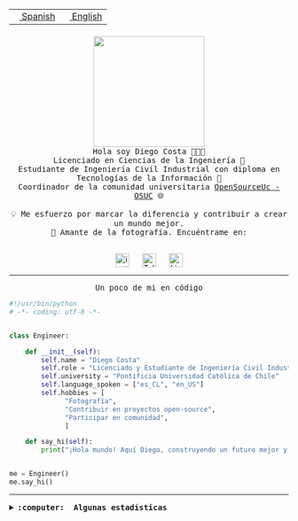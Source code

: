 <table border="0"  align="right">
 <tr><td><a href="README.md"><img src="https://upload.wikimedia.org/wikipedia/commons/thumb/8/89/Bandera_de_Espa%C3%B1a.svg/1200px-Bandera_de_Espa%C3%B1a.svg.png" height="10"> Spanish</a></td>
 <td><a href="README.en.md"><img src="https://upload.wikimedia.org/wikipedia/commons/a/a4/Flag_of_the_United_States.svg" height="10"> English</a></td></tr>
</table><br><br><br>

<p align="center">
  <img src="https://github.com/diegocostares/diegocostares/blob/main/Images/aaa2.gif?raw=true" height="200px" weight="200px">
  <br><samp>
    Hola soy Diego Costa 👨🏻‍💻<br>
    Licenciado en Ciencias de la Ingeniería 🤖<br>
    Estudiante de Ingeniería Civil Industrial con diploma en Tecnologías de la Información 🧠<br>
    Coordinador de la comunidad universitaria <a href="https://github.com/open-source-uc">OpenSourceUc - OSUC</a> 🌐<br>
  <br>
    💡 Me esfuerzo por marcar la diferencia y contribuir a crear un mundo mejor.<br>
    📸 Amante de la fotografía. Encuéntrame en: <br>
  <br></samp>
</p>

<p align="center">
   <a href="https://instagram.com/diegocosta_no" target="blank">
      <img align="center" src="https://cdn.jsdelivr.net/npm/simple-icons@3.0.1/icons/instagram.svg" alt="instagram" height="25px" width="25px" />
      &#8203;
   </a>
   &nbsp; &nbsp; &nbsp;
   <a href="https://t.me/diegocosta_no" target="blank">
      <img align="center" alt="Telegram" width="25px" src="https://icons-for-free.com/iconfiles/png/512/Telegram-1324888767380505522.png" />
      &#8203;
   </a>
   &nbsp; &nbsp; &nbsp;
   <a href="https://www.linkedin.com/in/diegocostar/" target="blank">
      <img align="center" alt="LinkedIn" width="25px" src="https://img.icons8.com/metro/452/linkedin.png" />
      &#8203;
   </a>
</p>

---

<p align="center"><front size="25"><samp>Un poco de mi en código</samp></front></p>

```python
#!/usr/bin/python
# -*- coding: utf-8 -*-


class Engineer:

    def __init__(self):
        self.name = "Diego Costa"
        self.role = "Licenciado y Estudiante de Ingeniería Civil Industrial"
        self.university = "Pontificia Universidad Católica de Chile"
        self.language_spoken = ["es_CL", "en_US"]
        self.hobbies = [
              "Fotografía",
              "Contribuir en proyectos open-source",
              "Participar en comunidad",
              ]

    def say_hi(self):
        print("¡Hola mundo! Aquí Diego, construyendo un futuro mejor y cambiando el mundo.")


me = Engineer()
me.say_hi()
```

---

<details>
  <summary><b><samp>:computer: &nbsp;Algunas estadísticas</samp></b></summary>
  <br/></p>

<!--START_SECTION:waka-->
![Code Time](http://img.shields.io/badge/Code%20Time-1%2C606%20hrs%2019%20mins-blue)

📅 **Soy más productivo los Miércoles** 

```text
Lunes                    4334 commits        ██░░░░░░░░░░░░░░░░░░░░░░░   08.88 % 
Martes                   1435 commits        █░░░░░░░░░░░░░░░░░░░░░░░░   02.94 % 
Miércoles                14679 commits       ████████░░░░░░░░░░░░░░░░░   30.07 % 
Jueves                   12676 commits       ██████░░░░░░░░░░░░░░░░░░░   25.97 % 
Viernes                  13120 commits       ███████░░░░░░░░░░░░░░░░░░   26.88 % 
Sábado                   2040 commits        █░░░░░░░░░░░░░░░░░░░░░░░░   04.18 % 
Domingo                  530 commits         ░░░░░░░░░░░░░░░░░░░░░░░░░   01.09 % 
```


📊 **Esta semana me dediqué a** 

```text
🐱‍💻 Proyectos: 
extension-ollama         4 hrs 32 mins       ██████████████████████░░░   87.71 % 
iaextension              36 mins             ███░░░░░░░░░░░░░░░░░░░░░░   11.86 % 
Testing-Tareas-2024-1    1 min               ░░░░░░░░░░░░░░░░░░░░░░░░░   00.43 % 
```


 Last Updated on 05/05/2024 19:59:23 UTC
<!--END_SECTION:waka-->

<p align="center"> <img src="https://github-readme-stats.vercel.app/api?username=diegocostares&show_icons=true&theme=ayu-mirage" alt="abhisheknaiidu" /></p>

</details>
